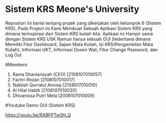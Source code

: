 # Sistem KRS Meone's University
Repositori ini berisi tentang projek yang dikerjakan oleh kelompok 6 (Sistem KRS), Pada Project ini Kami Membuat Sebuah Aplikasi Sistem KRS yang dimana terinspirasi dari Sistem KRS kuliah kita. Aplikasi ini Hampir sama dengan Sistem KRS USK Namun hanya sebuah GUI Sederhana dimana Memiliki Fitur Dashboard, Sajian Mata Kuliah, Isi KRS(Pengambilan Mata Kuliah), Informasi UKT, Informasi Dosen Wali, Fitur Change Password, dan Log Out

#Members
1. Rama Dhaniansyah (CEO) [2108107010057]
2. Fachri Rozan [2108107010017]
3. Nabilah Qurratul Annisa [2108017010010]
4. Al Hilal Habib [2108107010020]
5. Dhivanissa Putri Mela [2008107010009]

#Youtube Demo GUI (Sistem KRS)

https://youtu.be/RABFPTw3H_Q
